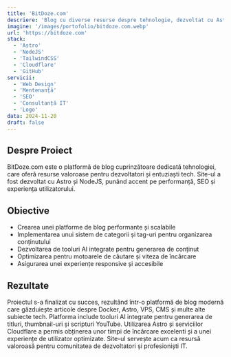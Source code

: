 ```yaml
---
title: 'BitDoze.com'
descriere: 'Blog cu diverse resurse despre tehnologie, dezvoltat cu Astro și NodeJS.'
imagine: '/images/portofolio/bitdoze.com.webp'
url: 'https://bitdoze.com'
stack:
  - 'Astro'
  - 'NodeJS'
  - 'TailwindCSS'
  - 'Cloudflare'
  - 'GitHub'
servicii:
  - 'Web Design'
  - 'Mentenanță'
  - 'SEO'
  - 'Consultanță IT'
  - 'Logo'
data: 2024-11-20
draft: false
---
```


## Despre Proiect

BitDoze.com este o platformă de blog cuprinzătoare dedicată tehnologiei, care oferă resurse valoroase pentru dezvoltatori și entuziaști tech. Site-ul a fost dezvoltat cu Astro și NodeJS, punând accent pe performanță, SEO și experiența utilizatorului.

## Obiective

- Crearea unei platforme de blog performante și scalabile
- Implementarea unui sistem de categorii și tag-uri pentru organizarea conținutului
- Dezvoltarea de tooluri AI integrate pentru generarea de conținut
- Optimizarea pentru motoarele de căutare și viteza de încărcare
- Asigurarea unei experiențe responsive și accesibile

## Rezultate

Proiectul s-a finalizat cu succes, rezultând într-o platformă de blog modernă care găzduiește articole despre Docker, Astro, VPS, CMS și multe alte subiecte tech. Platforma include tooluri AI integrate pentru generarea de titluri, thumbnail-uri și scripturi YouTube. Utilizarea Astro și serviciilor Cloudflare a permis obținerea unor timpi de încărcare excelenti și a unei experiențe de utilizator optimizate. Site-ul servește acum ca resursă valoroasă pentru comunitatea de dezvoltatori și profesioniști IT.